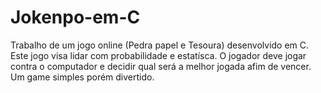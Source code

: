 # Jokenpo-em-C
Trabalho de um jogo online (Pedra papel e Tesoura) desenvolvido em C.
Este jogo visa lidar com probabilidade e estatísca. O jogador deve jogar contra o computador e decidir qual será a melhor jogada afim de vencer. Um game simples porém divertido.
